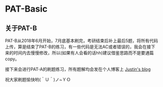 # PAT-Basic

## 关于PAT-B

PAT-B从2018年6月开始，7月底基本刷完，考研结束后补上最后5题，将所有代码上传，算是结束了PAT-B的练习，有一些代码是无法AC或者错误的，我会在接下来的时间内去慢慢修改，所以(如果有人会看的话hh)建议借鉴思路而不是要通篇copy。

接下来会进行PAT-A的刷题练习，所有题解均会发在个人博客上 [Justin's blog](justin-yu.me)

祝大家刷题愉快哟(＾Ｕ＾)ノ~ＹＯ
